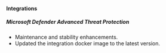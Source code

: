 
#### Integrations
##### Microsoft Defender Advanced Threat Protection
- Maintenance and stability enhancements.
- Updated the integration docker image to the latest version.

